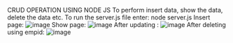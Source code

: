 CRUD OPERATION USING NODE JS
To perform insert data, show the data, delete the data etc.
To run the server.js file enter:
  node server.js
Insert page:
![image](https://user-images.githubusercontent.com/95341493/209469920-2086d842-fd9f-4ddd-b9a5-6586996613d2.png)
Show page:
![image](https://user-images.githubusercontent.com/95341493/209469939-a6d93dcd-51ef-493e-8180-cfc04a45028c.png)
After updating :
![image](https://user-images.githubusercontent.com/95341493/209469950-590b5184-95a4-4884-a4d6-6bdcc10cb3ef.png)
After deleting using empid:
![image](https://user-images.githubusercontent.com/95341493/209470031-8dd420bb-8cf8-4529-b627-5bb1f4cff681.png)
